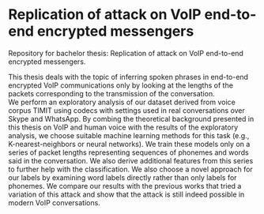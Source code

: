 # Replication of attack on VoIP end-to-end encrypted messengers
Repository for bachelor thesis: Replication of attack on VoIP end-to-end encrypted messengers.

This thesis deals with the topic of inferring spoken phrases in end-to-end encrypted VoIP communications only by looking at the lengths of the packets corresponding to the transmission of the conversation.  
We perform an exploratory analysis of our dataset derived from voice corpus TIMIT using codecs with settings used in real conversations over Skype and WhatsApp. By combing the theoretical background presented in this thesis on VoIP and human voice with the results of the exploratory analysis, we choose suitable machine learning methods for this task (e.g., K-nearest-neighbors or neural networks). 
We train these models only on a series of packet lengths representing sequences of phonemes and words said in the conversation. We also derive additional features from this series to further help with the classification. We also choose a novel approach for our labels by examining word labels directly rather than only labels for phonemes.
We compare our results with the previous works that tried a variation of this attack and show that the attack is still indeed possible in modern VoIP conversations.
